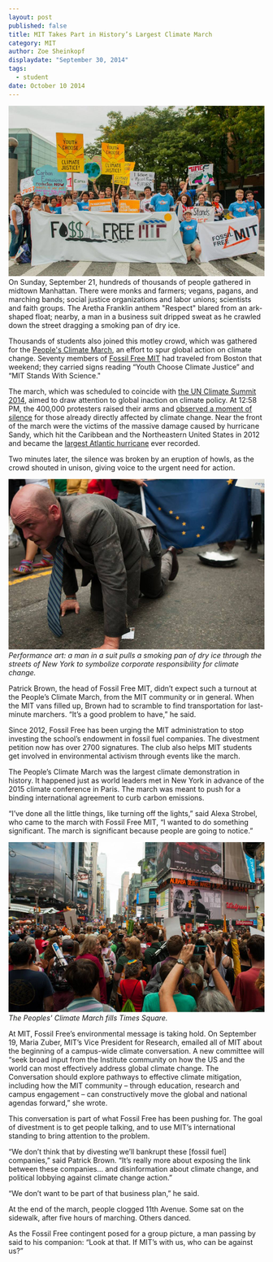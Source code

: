 ```yaml
---
layout: post
published: false
title: MIT Takes Part in History’s Largest Climate March
category: MIT
author: Zoe Sheinkopf
displaydate: "September 30, 2014"
tags: 
  - student
date: October 10 2014
---
```


![](https://raw.githubusercontent.com/smnookin/smnookin.github.io/master/_posts/1491671_956029881080076_1969027885107661291_n.jpg?token=4895560__eyJzY29wZSI6IlJhd0Jsb2I6c21ub29raW4vc21ub29raW4uZ2l0aHViLmlvL21hc3Rlci9fcG9zdHMvMTQ5MTY3MV85NTYwMjk4ODEwODAwNzZfMTk2OTAyNzg4NTEwNzY2MTI5MV9uLmpwZyIsImV4cGlyZXMiOjE0MTM3MzQ5ODB9--1ab9cfbbe340bc15832a1876987d8fc97c704195)
On Sunday, September 21, hundreds of thousands of people gathered in midtown Manhattan. There were monks and farmers; vegans, pagans, and marching bands; social justice organizations and labor unions; scientists and faith groups. The Aretha Franklin anthem "Respect" blared from an ark-shaped float; nearby, a man in a business suit dripped sweat as he crawled down the street dragging a smoking pan of dry ice.

Thousands of students also joined this motley crowd, which was gathered for the [People's Climate March](http://peoplesclimate.org/wrap-up/), an effort to spur global action on climate change. Seventy members of [Fossil Free MIT](http://www.fossilfreemit.org/) had traveled from Boston that weekend; they carried signs reading “Youth Choose Climate Justice” and “MIT Stands With Science."

The march, which was scheduled to coincide with [the UN Climate Summit 2014](http://www.un.org/climatechange/summit/), aimed to draw attention to global inaction on climate policy. At 12:58 PM, the 400,000 protesters raised their arms and [observed a moment of silence](http://time.com/3415162/peoples-climate-march-new-york-manhattan-demonstration/) for those already directly affected by climate change. Near the front of the march were the victims of the massive damage caused by hurricane Sandy, which hit the Caribbean and the Northeastern United States in 2012 and became the [largest Atlantic hurricane](http://www.erh.noaa.gov/mhx/EventReviews/20121029/20121029.php) ever recorded.

Two minutes later, the silence was broken by an eruption of howls, as the crowd shouted in unison, giving voice to the urgent need for action.


![10711133_956029931080071_1505566343118686235_n.jpg](https://raw.githubusercontent.com/smnookin/smnookin.github.io/master/_posts/10711133_956029931080071_1505566343118686235_n.jpg?token=4895560__eyJzY29wZSI6IlJhd0Jsb2I6c21ub29raW4vc21ub29raW4uZ2l0aHViLmlvL21hc3Rlci9fcG9zdHMvMTA3MTExMzNfOTU2MDI5OTMxMDgwMDcxXzE1MDU1NjYzNDMxMTg2ODYyMzVfbi5qcGciLCJleHBpcmVzIjoxNDEzNzM1NTI1fQ%3D%3D--9da97e18e0705d6c3f78d790d3e4511b2853db9d)
_Performance art: a man in a suit pulls a smoking pan of dry ice through the streets of New York to symbolize corporate responsibility for climate change._


Patrick Brown, the head of Fossil Free MIT, didn’t expect such a turnout at the People’s Climate March, from the MIT community or in general. When the MIT vans filled up, Brown had to scramble to find transportation for last-minute marchers. “It’s a good problem to have,” he said.

Since 2012, Fossil Free has been urging the MIT administration to stop investing the school’s endowment in fossil fuel companies. The divestment petition now has over 2700 signatures. The club also helps MIT students get involved in environmental activism through events like the march.

The People’s Climate March was the largest climate demonstration in history. It happened just as world leaders met in New York in advance of the 2015 climate conference in Paris. The march was meant to push for a binding international agreement to curb carbon emissions.

“I’ve done all the little things, like turning off the lights,” said Alexa Strobel, who came to the march with Fossil Free MIT, “I wanted to do something significant. The march is significant because people are going to notice.”

    
![10628105_956029774413420_2601407869024525412_n.jpg](https://raw.githubusercontent.com/smnookin/smnookin.github.io/master/_posts/10628105_956029774413420_2601407869024525412_n.jpg?token=4895560__eyJzY29wZSI6IlJhd0Jsb2I6c21ub29raW4vc21ub29raW4uZ2l0aHViLmlvL21hc3Rlci9fcG9zdHMvMTA2MjgxMDVfOTU2MDI5Nzc0NDEzNDIwXzI2MDE0MDc4NjkwMjQ1MjU0MTJfbi5qcGciLCJleHBpcmVzIjoxNDEzNzM1NTQ5fQ%3D%3D--0f98d335f0463f6f207e6dd5792a1350a6ff31d9)
_The Peoples' Climate March fills Times Square._

At MIT, Fossil Free’s environmental message is taking hold. On September 19, Maria Zuber, MIT’s Vice President for Research, emailed all of MIT about the beginning of a campus-wide climate conversation. A new committee will “seek broad input from the Institute community on how the US and the world can most effectively address global climate change. The Conversation should explore pathways to effective climate mitigation, including how the MIT community – through education, research and campus engagement – can constructively move the global and national agendas forward,” she wrote.

This conversation is part of what Fossil Free has been pushing for. The goal of divestment is to get people talking, and to use MIT’s international standing to bring attention to the problem.

“We don’t think that by divesting we’ll bankrupt these [fossil fuel] companies,” said Patrick Brown. “It’s really more about exposing the link between these companies… and disinformation about climate change, and political lobbying against climate change action.”

“We don’t want to be part of that business plan,” he said.

At the end of the march, people clogged 11th Avenue. Some sat on the sidewalk, after five hours of marching. Others danced.

As the Fossil Free contingent posed for a group picture, a man passing by said to his companion: “Look at that. If MIT’s with us, who can be against us?”
